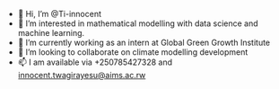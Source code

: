 - 👋 Hi, I’m @Ti-innocent
- 👀 I’m interested in mathematical modelling with data science and machine learning.
- 🌱 I’m currently working as an intern at Global Green Growth Institute
- 💞️ I’m looking to collaborate on climate modelling development
- 📫 I am available via +250785427328 and innocent.twagirayesu@aims.ac.rw

<!---
Ti-innocent/Ti-innocent is a ✨ special ✨ repository because its `README.md` (this file) appears on your GitHub profile.
You can click the Preview link to take a look at your changes.
--->
